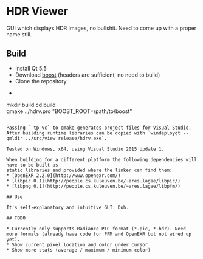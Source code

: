 # HDR Viewer

GUI which displays HDR images, no bullshit. Need to come up with a proper name still.

## Build

* Install Qt 5.5
* Download [boost](http://www.boost.org/) (headers are sufficient, no need to build)
* Clone the repository
* ```
mkdir build
cd build   
qmake ../hdrv.pro "BOOST_ROOT=/path/to/boost"
```

Passing `-tp vc` to qmake generates project files for Visual Studio.
After building runtime libraries can be copied with `windeployqt --qmldir ../src/view release/hdrv.exe`.

Tested on Windows, x64, using Visual Studio 2015 Update 1.

When building for a different platform the following dependencies will have to be built as
static libraries and provided where the linker can find them:
* [OpenEXR 2.2.0](http://www.openexr.com/)
* [libpic 0.1](http://people.cs.kuleuven.be/~ares.lagae/libpic/)
* [libpng 0.1](http://people.cs.kuleuven.be/~ares.lagae/libpfm/)

## Use

It's self-explanatory and intuitive GUI. Duh.

## TODO

* Currently only supports Radiance PIC format (*.pic, *.hdr). Need more formats (already have code for PFM and OpenEXR but not wired up yet).
* Show current pixel location and color under cursor
* Show more stats (average / maximum / minimum color)
